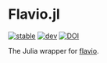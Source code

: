 # Flavio.jl

[![stable](https://img.shields.io/badge/docs-stable-9558B2)](https://mrbuche.github.io/Flavio.jl/stable)
[![dev](https://img.shields.io/badge/docs-dev-9558B2)](https://mrbuche.github.io/Flavio.jl/dev)
[![DOI](https://img.shields.io/badge/DOI-10.5281/zenodo.10157479-9558B2)](https://doi.org/10.5281/zenodo.10157479)

The Julia wrapper for [flavio](https://github.com/mrbuche/flavio).
